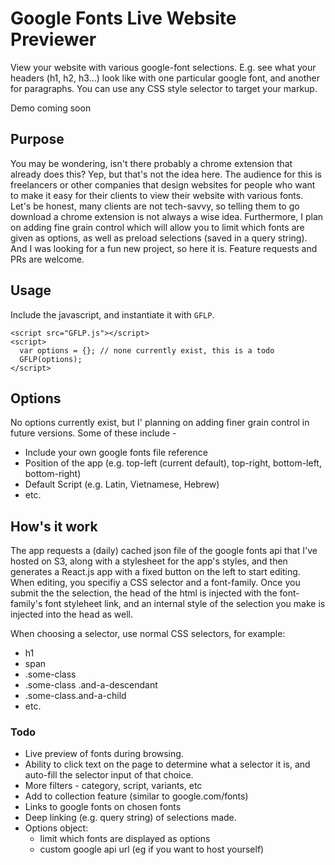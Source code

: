 # Google Fonts Live Website Previewer

View your website with various google-font selections. E.g. see what your headers (h1, h2, h3...) look like with one particular google font, and another for paragraphs. You can use any CSS style selector to target your markup.

Demo coming soon

## Purpose
You may be wondering, isn't there probably a chrome extension that already does this? Yep, but that's not the idea here. The audience for this is freelancers or other companies that design websites for people who want to make it easy for their clients to view their website with various fonts. Let's be honest, many clients are not tech-savvy, so telling them to go download a chrome extension is not always a wise idea. Furthermore, I plan on adding fine grain control which will allow you to limit which fonts are given as options, as well as preload selections (saved in a query string). And I was looking for a fun new project, so here it is. Feature requests and PRs are welcome.

## Usage
Include the javascript, and instantiate it with `GFLP`.
```
<script src="GFLP.js"></script>
<script>
  var options = {}; // none currently exist, this is a todo
  GFLP(options);
</script>
```

## Options
No options currently exist, but I' planning on adding finer grain control in future versions. Some of these include -

 - Include your own google fonts file reference
 - Position of the app (e.g. top-left (current default), top-right, bottom-left, bottom-right)
 - Default Script (e.g. Latin, Vietnamese, Hebrew)
 - etc.

## How's it work
The app requests a (daily) cached json file of the google fonts api that I've hosted on S3, along with a stylesheet for the app's styles, and then generates a React.js app with a fixed button on the left to start editing. When editing, you specifiy a CSS selector and a font-family. Once you submit the the selection, the head of the html is injected with the font-family's font styleheet link, and an internal style of the selection you make is injected into the head as well.

When choosing a selector, use normal CSS selectors, for example:
 - h1
 - span
 - .some-class
 - .some-class .and-a-descendant
 - .some-class.and-a-child
 - etc.

### Todo
 - Live preview of fonts during browsing.
 - Ability to click text on the page to determine what a selector it is, and auto-fill the selector input of that choice.
 - More filters - category, script, variants, etc
 - Add to collection feature (similar to google.com/fonts)
 - Links to google fonts on chosen fonts
 - Deep linking (e.g. query string) of selections made.
 - Options object:
   - limit which fonts are displayed as options
   - custom google api url (eg if you want to host yourself)
